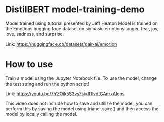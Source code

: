 # DistilBERT model-training-demo

Model trained using tutorial presented by Jeff Heaton
Model is trained on the Emotions hugging face dataset on six basic emotions: anger, fear, joy, love, sadness, and surprise. 

Link: https://huggingface.co/datasets/dair-ai/emotion

# How to use
Train a model using the Jupyter Notebook file.
To use the model, change the test string and run the python script! 

Link: https://youtu.be/7YZOik5S3vs?si=lf1lvdtGAmxAIcps

This video does not include how to save and utilize the model, you can perform this by saving the model using trianer.save() and then access the model by locally calling the model.
